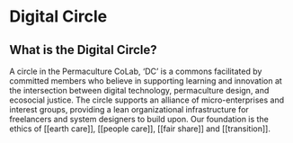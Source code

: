# Digital Circle

## What is the Digital Circle?

A circle in the Permaculture CoLab, ‘DC’ is a commons facilitated by committed members who believe in supporting learning and innovation at the intersection between digital technology, permaculture design, and ecosocial justice. The circle supports an alliance of micro-enterprises and interest groups, providing a lean organizational infrastructure for freelancers and system designers to build upon. Our foundation is the ethics of [[earth care]], [[people care]], [[fair share]] and [[transition]].